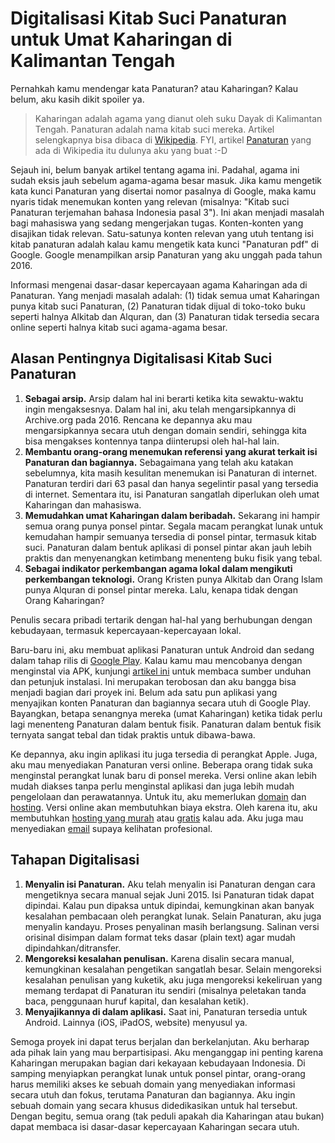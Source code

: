 # Digitalisasi Kitab Suci Panaturan untuk Umat Kaharingan di Kalimantan Tengah

Pernahkah kamu mendengar kata Panaturan? atau Kaharingan? Kalau belum, aku kasih dikit spoiler ya.

> Kaharingan adalah agama yang dianut oleh suku Dayak di Kalimantan Tengah. Panaturan adalah nama kitab suci mereka. Artikel selengkapnya bisa dibaca di [Wikipedia](https://id.wikipedia.org/wiki/Kaharingan). FYI, artikel [Panaturan](https://id.wikipedia.org/wiki/Panaturan) yang ada di Wikipedia itu dulunya aku yang buat :-D 

Sejauh ini, belum banyak artikel tentang agama ini. Padahal, agama ini sudah eksis jauh sebelum agama-agama besar masuk. Jika kamu mengetik kata kunci Panaturan yang disertai nomor pasalnya di Google, maka kamu nyaris tidak menemukan konten yang relevan (misalnya: "Kitab suci Panaturan terjemahan bahasa Indonesia pasal 3"). Ini akan menjadi masalah bagi mahasiswa yang sedang mengerjakan tugas. Konten-konten yang disajikan tidak relevan. Satu-satunya konten relevan yang utuh tentang isi kitab panaturan adalah kalau kamu mengetik kata kunci "Panaturan pdf" di Google. Google menampilkan arsip Panaturan yang aku unggah pada tahun 2016.

Informasi mengenai dasar-dasar kepercayaan agama Kaharingan ada di Panaturan. Yang menjadi masalah adalah: (1) tidak semua umat Kaharingan punya kitab suci Panaturan, (2) Panaturan tidak dijual di toko-toko buku seperti halnya Alkitab dan Alquran, dan (3) Panaturan tidak tersedia secara online seperti halnya kitab suci agama-agama besar.

## Alasan Pentingnya Digitalisasi Kitab Suci Panaturan

1. **Sebagai arsip.** Arsip dalam hal ini berarti ketika kita sewaktu-waktu ingin mengaksesnya. Dalam hal ini, aku telah mengarsipkannya di Archive.org pada 2016. Rencana ke depannya aku mau mengarsipkannya secara utuh dengan domain sendiri, sehingga kita bisa mengakses kontennya tanpa diinterupsi oleh hal-hal lain.
2. **Membantu orang-orang menemukan referensi yang akurat terkait isi Panaturan dan bagiannya.** Sebagaimana yang telah aku katakan sebelumnya, kita masih kesulitan menemukan isi Panaturan di internet. Panaturan terdiri dari 63 pasal dan hanya segelintir pasal yang tersedia di internet. Sementara itu, isi Panaturan sangatlah diperlukan oleh umat Kaharingan dan mahasiswa.
3. **Memudahkan umat Kaharingan dalam beribadah.** Sekarang ini hampir semua orang punya ponsel pintar. Segala macam perangkat lunak untuk kemudahan hampir semuanya tersedia di ponsel pintar, termasuk kitab suci. Panaturan dalam bentuk aplikasi di ponsel pintar akan jauh lebih praktis dan menyenangkan ketimbang menenteng buku fisik yang tebal.
4. **Sebagai indikator perkembangan agama lokal dalam mengikuti perkembangan teknologi.** Orang Kristen punya Alkitab dan Orang Islam punya Alquran di ponsel pintar mereka. Lalu, kenapa tidak dengan Orang Kaharingan?

Penulis secara pribadi tertarik dengan hal-hal yang berhubungan dengan kebudayaan, termasuk kepercayaan-kepercayaan lokal.

Baru-baru ini, aku membuat aplikasi Panaturan untuk Android dan sedang dalam tahap rilis di [Google Play](https://play.google.com/store/apps/details?id=id.web.ren.kaharingan). Kalau kamu mau mencobanya dengan menginstal via APK, kunjungi [artikel ini]() untuk membaca sumber unduhan dan petunjuk instalasi. Ini merupakan terobosan dan aku bangga bisa menjadi bagian dari proyek ini. Belum ada satu pun aplikasi yang menyajikan konten Panaturan dan bagiannya secara utuh di Google Play. Bayangkan, betapa senangnya mereka (umat Kaharingan) ketika tidak perlu lagi menenteng Panaturan dalam bentuk fisik. Panaturan dalam bentuk fisik ternyata sangat tebal dan tidak praktis untuk dibawa-bawa.

Ke depannya, aku ingin aplikasi itu juga tersedia di perangkat Apple. Juga, aku mau menyediakan Panaturan versi online. Beberapa orang tidak suka menginstal perangkat lunak baru di ponsel mereka. Versi online akan lebih mudah diakses tanpa perlu menginstal aplikasi dan juga lebih mudah pengelolaan dan perawatannya. Untuk itu, aku memerlukan [domain](https://www.indowebsite.co.id/domain/) dan [hosting](https://www.indowebsite.co.id/web-hosting/). Versi online akan membutuhkan biaya ekstra. Oleh karena itu, aku membutuhkan [hosting yang murah](https://www.indowebsite.co.id/hosting-murah/) atau [gratis](https://www.indowebsite.co.id/hosting-gratis/) kalau ada. Aku juga mau menyediakan [email](https://www.indowebsite.co.id/email-hosting) supaya kelihatan profesional.

## Tahapan Digitalisasi

1. **Menyalin isi Panaturan.** Aku telah menyalin isi Panaturan dengan cara mengetiknya secara manual sejak Juni 2015. Isi Panaturan tidak dapat dipindai. Kalau pun dipaksa untuk dipindai, kemungkinan akan banyak kesalahan pembacaan oleh perangkat lunak. Selain Panaturan, aku juga menyalin kandayu. Proses penyalinan masih berlangsung. Salinan versi orisinal disimpan dalam format teks dasar (plain text) agar mudah dipindahkan/ditransfer.
2. **Mengoreksi kesalahan penulisan.** Karena disalin secara manual, kemungkinan kesalahan pengetikan sangatlah besar. Selain mengoreksi kesalahan penulisan yang kuketik, aku juga mengoreksi kekeliruan yang memang terdapat di Panaturan itu sendiri (misalnya peletakan tanda baca, penggunaan huruf kapital, dan kesalahan ketik).
3. **Menyajikannya di dalam aplikasi.** Saat ini, Panaturan tersedia untuk Android. Lainnya (iOS, iPadOS, website) menyusul ya.

Semoga proyek ini dapat terus berjalan dan berkelanjutan. Aku berharap ada pihak lain yang mau berpartisipasi. Aku menganggap ini penting karena Kaharingan merupakan bagian dari kekayaan kebudayaan Indonesia. Di samping menyiapkan perangkat lunak untuk ponsel pintar, orang-orang harus memiliki akses ke sebuah domain yang menyediakan informasi secara utuh dan fokus, terutama Panaturan dan bagiannya. Aku ingin sebuah domain yang secara khusus didedikasikan untuk hal tersebut. Dengan begitu, semua orang (tak peduli apakah dia Kaharingan atau bukan) dapat membaca isi dasar-dasar kepercayaan Kaharingan secara utuh.
